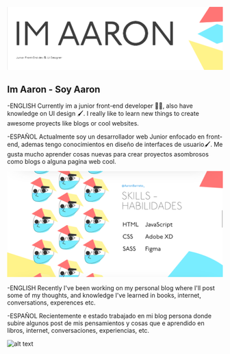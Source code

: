 ![alt text](https://github.com/AaronBarreto/AaronBarreto/blob/main/secondbanner.png)

<h2> Im Aaron - Soy Aaron </h2>

-ENGLISH
Currently im a junior front-end developer 👨‍💻, also have knowledge on UI design 🖌. I really like to learn new things to create awesome proyects like blogs or cool websites. 

-ESPAÑOL
Actualmente soy un desarrollador web Junior enfocado en front-end, ademas tengo conocimientos en diseño de interfaces de usuario🖌.
Me gusta mucho aprender cosas nuevas para crear proyectos asombrosos como blogs o alguna pagina web cool.


![alt text](https://github.com/AaronBarreto/AaronBarreto/blob/main/banner.png)

-ENGLISH
Recently I've been working on my personal blog where I'll post some of my thoughts, and knowledge I've learned in books, internet, conversations, experences etc.

-ESPAÑOL
Recientemente e estado trabajado en mi blog persona donde subire algunos post de mis pensamientos y cosas que e aprendido en libros, internet, conversaciones, experiencias, etc.

![alt text](https://github.com/AaronBarreto/AaronBarreto/blob/main/GifBlog-min.gif)


<!--
**AaronBarreto/aaronbarreto** is a ✨ _special_ ✨ repository because its `README.md` (this file) appears on your GitHub profile.

Here are some ideas to get you started:

- 🔭 I’m currently working on ...
- 🌱 I’m currently learning ...
- 👯 I’m looking to collaborate on ...
- 🤔 I’m looking for help with ...
- 💬 Ask me about ...
- 📫 How to reach me: ...
- 😄 Pronouns: ...
- ⚡ Fun fact: ...
-->
